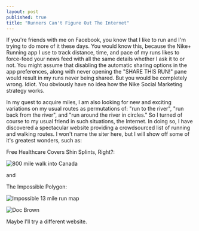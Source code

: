 ```yaml
---
layout: post
published: true
title: "Runners Can't Figure Out The Internet"
---
```


If you're friends with me on Facebook, you know that I like to run and I'm trying to do more of it these days. You would know this, because the Nike+ Running app I use to track distance, time, and pace of my runs likes to force-feed your news feed with all the same details whether I ask it to or not. You might assume that disabling the automatic sharing options in the app preferences, along with never opening the "SHARE THIS RUN!" pane would result in my runs never being shared. But you would be completely wrong. Idiot. You obviously have no idea how the Nike Social Marketing strategy works.

In my quest to acquire miles, I am also looking for new and exciting variations on my usual routes as permutations of: "run to the river", "run back from the river", and "run around the river in circles." So I turned of course to my usual friend in such situations, the Internet. In doing so, I have discovered a spectacular website providing a crowdsourced list of running and walking routes. I won't name the siter here, but I will show off some of it's greatest wonders, such as:

Free Healthcare Covers Shin Splints, Right?:

![800 mile walk into Canada](http://i.imgur.com/3bQiWz6.png "For those looking for an easy beginner's run.")

and

The Impossible Polygon:

![Impossible 13 mile run map](http://i.imgur.com/m4HShNh.jpg "Also known as: How the hell do I get home?")

![Doc Brown](http://i.imgur.com/HMcYhND.jpg "Where we're going, we... Well, actually, I'm pretty sure we do still need roads.")

Maybe I'll try a different website.